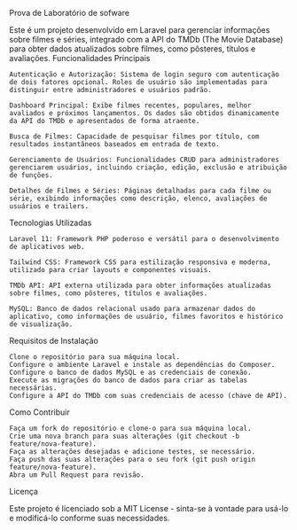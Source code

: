 Prova de Laboratório de sofware

Este é um projeto desenvolvido em Laravel para gerenciar informações sobre filmes e séries, integrado com a API do TMDb (The Movie Database) para obter dados atualizados sobre filmes, como pôsteres, títulos e avaliações.
Funcionalidades Principais

    Autenticação e Autorização: Sistema de login seguro com autenticação de dois fatores opcional. Roles de usuário são implementadas para distinguir entre administradores e usuários padrão.

    Dashboard Principal: Exibe filmes recentes, populares, melhor avaliados e próximos lançamentos. Os dados são obtidos dinamicamente da API do TMDb e apresentados de forma atraente.

    Busca de Filmes: Capacidade de pesquisar filmes por título, com resultados instantâneos baseados em entrada de texto.

    Gerenciamento de Usuários: Funcionalidades CRUD para administradores gerenciarem usuários, incluindo criação, edição, exclusão e atribuição de funções.

    Detalhes de Filmes e Séries: Páginas detalhadas para cada filme ou série, exibindo informações como descrição, elenco, avaliações de usuários e trailers.

Tecnologias Utilizadas

    Laravel 11: Framework PHP poderoso e versátil para o desenvolvimento de aplicativos web.

    Tailwind CSS: Framework CSS para estilização responsiva e moderna, utilizado para criar layouts e componentes visuais.

    TMDb API: API externa utilizada para obter informações atualizadas sobre filmes, como pôsteres, títulos e avaliações.

    MySQL: Banco de dados relacional usado para armazenar dados do aplicativo, como informações de usuário, filmes favoritos e histórico de visualização.

Requisitos de Instalação

    Clone o repositório para sua máquina local.
    Configure o ambiente Laravel e instale as dependências do Composer.
    Configure o banco de dados MySQL e as credenciais de conexão.
    Execute as migrações do banco de dados para criar as tabelas necessárias.
    Configure a API do TMDb com suas credenciais de acesso (chave de API).

Como Contribuir

    Faça um fork do repositório e clone-o para sua máquina local.
    Crie uma nova branch para suas alterações (git checkout -b feature/nova-feature).
    Faça as alterações desejadas e adicione testes, se necessário.
    Faça push das suas alterações para o seu fork (git push origin feature/nova-feature).
    Abra um Pull Request para revisão.

Licença

Este projeto é licenciado sob a MIT License - sinta-se à vontade para usá-lo e modificá-lo conforme suas necessidades.
